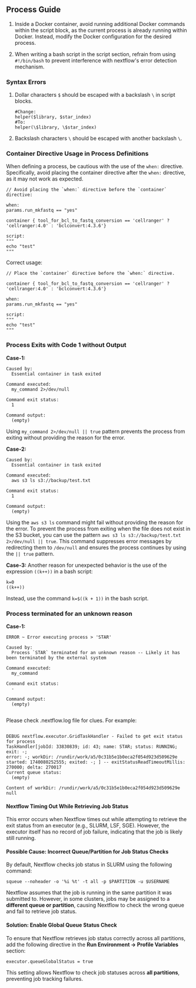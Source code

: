 ## Process Guide

1. Inside a Docker container, avoid running additional Docker commands within the script block, as the current process is already running within Docker. Instead, modify the Docker configuration for the desired process.

2. When writing a bash script in the script section, refrain from using `#!/bin/bash` to prevent interference with nextflow's error detection mechanism.

### Syntax Errors

1. Dollar characters `$` should be escaped with a backslash `\` in script blocks.


    ```
    #Change:
    helper($library, $star_index)
    #To:
    helper(\$library, \$star_index)
    ```

2. Backslash characters `\` should be escaped with another backslash `\`.

### Container Directive Usage in Process Definitions

When defining a process, be cautious with the use of the `when:` directive. Specifically, avoid placing the container directive after the `when:` directive, as it may not work as expected.

```
// Avoid placing the `when:` directive before the `container` directive:

when:
params.run_mkfastq == "yes"

container { tool_for_bcl_to_fastq_conversion == 'cellranger' ? 'cellranger:4.0' : 'bclconvert:4.3.6'}

script:
"""	
echo "test"
"""
```

Correct usage:

```
// Place the `container` directive before the `when:` directive.

container { tool_for_bcl_to_fastq_conversion == 'cellranger' ? 'cellranger:4.0' : 'bclconvert:4.3.6'}

when:
params.run_mkfastq == "yes"

script:
"""	
echo "test"
"""

```

### Process Exits with Code 1 without Output

**Case-1:**

```
Caused by:
  Essential container in task exited

Command executed:
  my_command 2>/dev/null

Command exit status:
  1

Command output:
  (empty)
```

Using `my_command 2>/dev/null || true` pattern prevents the process from exiting without providing the reason for the error.

**Case-2:**

```
Caused by:
  Essential container in task exited

Command executed:
  aws s3 ls s3://backup/test.txt

Command exit status:
  1

Command output:
  (empty)
```

Using the `aws s3 ls` command might fail without providing the reason for the error. To prevent the process from exiting when the file does not exist in the S3 bucket, you can use the pattern `aws s3 ls s3://backup/test.txt 2>/dev/null || true`. This command suppresses error messages by redirecting them to `/dev/null` and ensures the process continues by using the `|| true` pattern.

**Case-3:**
Another reason for unexpected behavior is the use of the expression `((k++))` in a bash script:

```
k=0
((k++))
```

Instead, use the command `k=$((k + 1))` in the bash script.

### Process terminated for an unknown reason 

**Case-1:**

```
ERROR ~ Error executing process > 'STAR'

Caused by:
  Process `STAR` terminated for an unknown reason -- Likely it has been terminated by the external system

Command executed:
  my_command

Command exit status:
  -

Command output:
  (empty)


```

Please check .nextflow.log file for clues. For example:

```

DEBUG nextflow.executor.GridTaskHandler - Failed to get exit status for process 
TaskHandler[jobId: 33830839; id: 43; name: STAR; status: RUNNING; exit: -; 
error: -; workDir: /rundir/work/a5/0c31b5e1b0eca2f054d923d509629e started: 1740080252555; exited: -; ] -- exitStatusReadTimeoutMillis: 270000; delta: 270017
Current queue status:
  (empty)

Content of workDir: /rundir/work/a5/0c31b5e1b0eca2f054d923d509629e
null
```

#### **Nextflow Timing Out While Retrieving Job Status**
This error occurs when Nextflow times out while attempting to retrieve the exit status from an executor (e.g., SLURM, LSF, SGE). However, the executor itself has no record of job failure, indicating that the job is likely still running.

#### **Possible Cause: Incorrect Queue/Partition for Job Status Checks**
By default, Nextflow checks job status in SLURM using the following command:

```
squeue --noheader -o '%i %t' -t all -p $PARTITION -u $USERNAME
```
Nextflow assumes that the job is running in the same partition it was submitted to. However, in some clusters, jobs may be assigned to a **different queue or partition**, causing Nextflow to check the wrong queue and fail to retrieve job status.

#### **Solution: Enable Global Queue Status Check**
To ensure that Nextflow retrieves job status correctly across all partitions, add the following directive in the **Run Environment → Profile Variables** section:

```
executor.queueGlobalStatus = true
```
This setting allows Nextflow to check job statuses across **all partitions**, preventing job tracking failures.
